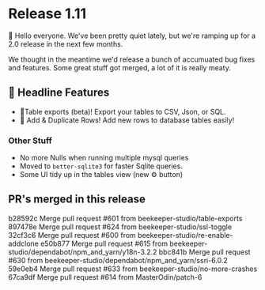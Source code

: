
# Release 1.11

👋 Hello everyone. We've been pretty quiet lately, but we're ramping up for a 2.0 release in the next few months.

We thought in the meantime we'd release a bunch of accumuated bug fixes and features. Some great stuff got merged, a lot of it is really meaty.

## 🏅 Headline Features

- 🥇Table exports (beta)! Export your tables to CSV, Json, or SQL.
- 🥈 Add & Duplicate Rows! Add new rows to database tables easily!

### Other Stuff
- No more Nulls when running multiple mysql queries
- Moved to `better-sqlite3` for faster Sqlite queries.
- Some UI tidy up in the tables view (new ⚙ button)

## PR's merged in this release

b28592c Merge pull request #601 from beekeeper-studio/table-exports
897478e Merge pull request #624 from beekeeper-studio/ssl-toggle
32cf3c6 Merge pull request #600 from beekeeper-studio/re-enable-addclone
e50b877 Merge pull request #615 from beekeeper-studio/dependabot/npm_and_yarn/y18n-3.2.2
bbc841b Merge pull request #630 from beekeeper-studio/dependabot/npm_and_yarn/ssri-6.0.2
59e0eb4 Merge pull request #633 from beekeeper-studio/no-more-crashes
67ca9df Merge pull request #614 from MasterOdin/patch-6
